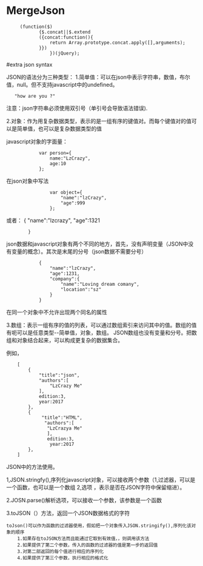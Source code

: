 # MergeJson


```
     (function($)
            {$.concat||$.extend
            ({concat:function(){
                return Array.prototype.concat.apply([],arguments);
            }})
                })(jQuery);
```


#extra json syntax

JSON的语法分为三种类型：
1.简单值：可以在json中表示字符串，数值，布尔值，null。但不支持javascript中的undefined。
```
   "how are you ?"
```
注意：json字符串必须使用双引号（单引号会导致语法错误).

2.对象：作为用复杂数据类型，表示的是一组有序的键值对。而每个键值对的值可以是简单值，也可以是复杂数据类型的值

javascript对象的字面量：
```
            var person={
                name:"LzCrazy",
                age:10
            };
```

在json对象中写法

```
                var object={
                    "name":"lzCrazy",
                    "age":999
                };
```
或者：
            {
                "name":"lzcrazy",
                "age":1321

            }
            
json数据和javascript对象有两个不同的地方，首先，没有声明变量（JSON中没有变量的概念）。其次是末尾的分号（json数据不需要分号）
```
            {
                "name":"lzCrazy",
                "age":1231,
                "company":{
                    "name":"Loving dream comany",
                    "location":"sz"
                }
            }
```
在同一个对象中不允许出现两个同名的属性

3.数组：表示一组有序的值的列表，可以通过数组索引来访问其中的值。数组的值有呃可以是任意类型--简单值，对象，数组。
JSON数组也没有变量和分号。把数组和对象结合起来，可以构成更复杂的数据集合。

例如，
```
    [
        {
            "title":"json",
            "authors":[
                "LzCrazy Me"
            ],
            edition:3,
            year:2017
        },
        {
             "title":"HTML",
              "authors":[
               "LzCrazya Me"
               ],
               edition:3,
                year:2017
        },
    ]
```

JSON中的方法使用。

1,JSON.stringfy(),序列化javascript对象，可以接收两个参数（1,过滤器，可以是一个函数，也可以是一个数组 2,选项
，表示是否在JSON字符中保留缩进）。

2.JOSN.parse()解析选项，可以接收一个参数，该参数是一个函数

3.toJSON（）方法，返回一个JSON数据格式的字符
    
    toJson()可以作为函数的过滤器使用，假如把一个对象传入JSON.stringify(),序列化该对象的顺序
        1.如果存在toJSON方法而且能通过它取到有效值，，则调用该方法
        2.如果提供了第二个参数，传入的函数的过滤器的值是第一步的返回值
        3.对第二部返回的每个值进行相应的序列化
        4.如果提供了第三个参数，执行相应的格式化
    

